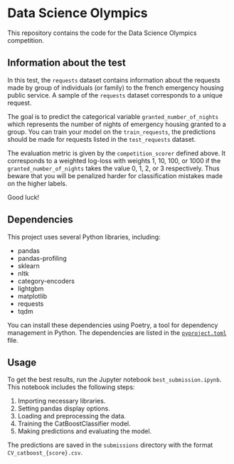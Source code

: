# Data Science Olympics

This repository contains the code for the Data Science Olympics competition.

## Information about the test

In this test, the `requests` dataset contains information about the requests made by group of individuals (or family) to the french emergency housing public service. A sample of the `requests` dataset corresponds to a unique request.

The goal is to predict the categorical variable `granted_number_of_nights` which represents the number of nights of emergency housing granted to a group. You can train your model on the `train_requests`, the predictions should be made for requests listed in the `test_requests` dataset.

The evaluation metric is given by the `competition_scorer` defined above. It corresponds to a weighted log-loss with weights 1, 10, 100, or 1000 if the `granted_number_of_nights` takes the value 0, 1, 2, or 3 respectively. Thus beware that you will be penalized harder for classification mistakes made on the higher labels.

Good luck!

## Dependencies

This project uses several Python libraries, including:

- pandas
- pandas-profiling
- sklearn
- nltk
- category-encoders
- lightgbm
- matplotlib
- requests
- tqdm

You can install these dependencies using Poetry, a tool for dependency management in Python.
The dependencies are listed in the [`pyproject.toml`](pyproject.toml) file.

## Usage

To get the best results, run the Jupyter notebook `best_submission.ipynb`.
This notebook includes the following steps:

1. Importing necessary libraries.
2. Setting pandas display options.
3. Loading and preprocessing the data.
4. Training the CatBoostClassifier model.
5. Making predictions and evaluating the model.

The predictions are saved in the `submissions` directory with the format `CV_catboost_{score}.csv`.
